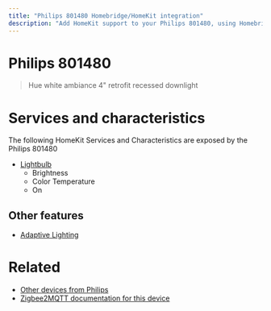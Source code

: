 ```yaml
---
title: "Philips 801480 Homebridge/HomeKit integration"
description: "Add HomeKit support to your Philips 801480, using Homebridge, Zigbee2MQTT and homebridge-z2m."
---
```

<!---
This file has been GENERATED using src/docgen/docgen.ts
DO NOT EDIT THIS FILE MANUALLY!
-->
# Philips 801480
> Hue white ambiance 4" retrofit recessed downlight


# Services and characteristics
The following HomeKit Services and Characteristics are exposed by
the Philips 801480

* [Lightbulb](../../light.md)
  * Brightness
  * Color Temperature
  * On

## Other features
* [Adaptive Lighting](../../light.md)

# Related
* [Other devices from Philips](../index.md#philips)
* [Zigbee2MQTT documentation for this device](https://www.zigbee2mqtt.io/devices/801480.html)